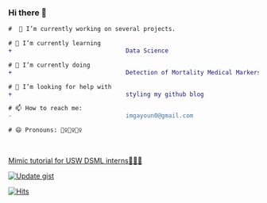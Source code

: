 ### Hi there 👋

<!--
**GaYounKoh/GayounKoh** is a ✨ _special_ ✨ repository because its `README.md` (this file) appears on your GitHub profile.

Here are some ideas to get you started:

- 🔭 I’m currently working on ...
- 🌱 I’m currently learning ...
- 👯 I’m looking to collaborate on ...
- 🤔 I’m looking for help with ...
- 💬 Ask me about ...
- 📫 How to reach me: ...
- 😄 Pronouns: ...
- ⚡ Fun fact: ...
-->
<!--
- 🔭 I’m currently working on several projects.
- 🌱 I’m currently learning <span style = 'background-color: OliveDrab ; color:white'>Data Science</span>.
- 👯 I’m currently doing <span style = 'background-color: OliveDrab ; color:white'>stock project</span>.
- 🤔 I’m looking for help with <span style = 'background-color: OliveDrab ; color:white'>styling my github blog</span>.
- 💬 Ask me about ...
- 📫 How to reach me: <span style = 'background-color: Labender ; color:black'>imgayoun0@gmail.com
- 😄 Pronouns: 🙋‍♀️🙋‍♀️🙋‍♀️
- ⚡ Fun fact: 
-->

```diff
#  🔭 I’m currently working on several projects.

# 🌱 I’m currently learning
+                                Data Science

# 👯 I’m currently doing
+                                Detection of Mortality Medical Markers for ICU Pneumonia Patients by Time-Series Feature Importance of LSTM Model

# 🤔 I’m looking for help with
+                                styling my github blog

# 📫 How to reach me:
-                                imgayoun0@gmail.com

# 😄 Pronouns: 🙋‍♀️🙋‍♀️🙋‍♀️
``` 
<br>

[Mimic tutorial for USW DSML interns🤗🤗🤗](https://gayounkoh.notion.site/MIMIC-Tutorial-af0aff5a46d1460baa0f85f961d98bd2)
<br>

[![Update gist](https://github.com/GaYounKoh/productive-box/actions/workflows/schedule.yml/badge.svg?branch=master&event=check_run)](https://github.com/GaYounKoh/productive-box/actions/workflows/schedule.yml)

[![Hits](https://hits.seeyoufarm.com/api/count/incr/badge.svg?url=https%3A%2F%2Fgithub.com%2FGaYounKoh&count_bg=%2379C83D&title_bg=%23555555&icon=github.svg&icon_color=%23E7E7E7&title=click%21&edge_flat=false)](https://hits.seeyoufarm.com)
